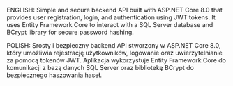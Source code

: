 ENGLISH: Simple and secure backend API built with ASP.NET Core 8.0 that provides user registration, login, and authentication using JWT tokens. 
It uses Entity Framework Core to interact with a SQL Server database and BCrypt library for secure password hashing.

POLISH: Srosty i bezpieczny backend API stworzony w ASP.NET Core 8.0, który umożliwia rejestrację użytkowników, logowanie oraz uwierzytelnianie za pomocą tokenów JWT. 
Aplikacja wykorzystuje Entity Framework Core do komunikacji z bazą danych SQL Server oraz bibliotekę BCrypt do bezpiecznego haszowania haseł.
